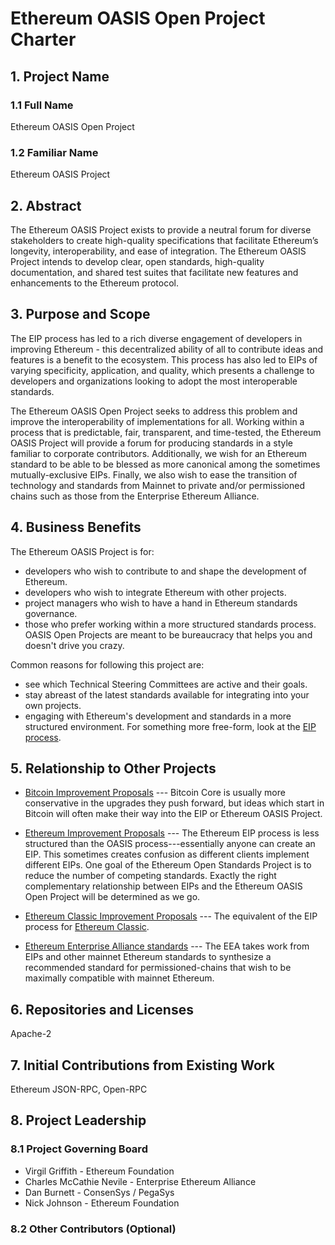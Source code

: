 # Ethereum OASIS Open Project Charter 

## 1. Project Name
### 1.1 Full Name

Ethereum OASIS Open Project

### 1.2 Familiar Name

Ethereum OASIS Project

## 2. Abstract

The Ethereum OASIS Project exists to provide a neutral forum for diverse stakeholders to create high-quality specifications that facilitate Ethereum’s longevity, interoperability, and ease of integration. The Ethereum OASIS Project intends to develop clear, open standards, high-quality documentation, and shared test suites that facilitate new features and enhancements to the Ethereum protocol.

## 3. Purpose and Scope

The EIP process has led to a rich diverse engagement of developers in improving Ethereum - this decentralized ability of all to contribute ideas and features is a benefit to the ecosystem. This process has also led to EIPs of varying specificity, application, and quality, which presents a challenge to developers and organizations looking to adopt the most interoperable standards. 

The Ethereum OASIS Open Project seeks to address this problem and improve the interoperability of implementations for all. Working within a process that is predictable, fair, transparent, and time-tested, the Ethereum OASIS Project will provide a forum for producing standards in a style familiar to corporate contributors. Additionally, we wish for an Ethereum standard to be able to be blessed as more canonical among the sometimes mutually-exclusive EIPs. Finally, we also wish to ease the transition of technology and standards from Mainnet to private and/or permissioned chains such as those from the Enterprise Ethereum Alliance.

## 4. Business Benefits

The Ethereum OASIS Project is for:
* developers who wish to contribute to and shape the development of Ethereum.
* developers who wish to integrate Ethereum with other projects.
* project managers who wish to have a hand in Ethereum standards governance.
* those who prefer working within a more structured standards process.  OASIS Open Projects are meant to be bureaucracy that helps you and doesn't drive you crazy.

Common reasons for following this project are:
* see which Technical Steering Committees are active and their goals.
* stay abreast of the latest standards available for integrating into your own projects.
* engaging with Ethereum's development and standards in a more structured environment.  For something more free-form, look at the [EIP process](http://eips.ethereum.org).


## 5. Relationship to Other Projects

* [Bitcoin Improvement Proposals](https://bitcoincore.org/en/bips/) --- Bitcoin Core is usually more conservative in the upgrades they push forward, but ideas which start in Bitcoin will often make their way into the EIP or Ethereum OASIS Project.

* [Ethereum Improvement Proposals](https://eips.ethereum.org) --- The Ethereum EIP process is less structured than the OASIS process---essentially anyone can create an EIP.  This sometimes creates confusion as different clients implement different EIPs.  One goal of the Ethereum Open Standards Project is to reduce the number of competing standards.  Exactly the right complementary relationship between EIPs and the Ethereum OASIS Open Project will be determined as we go.

* [Ethereum Classic Improvement Proposals](https://github.com/ethereumproject/ECIPs) --- The equivalent of the EIP process for [Ethereum Classic](https://ethereumclassic.org/).

* [Ethereum Enterprise Alliance standards](https://entethalliance.org/technical-documents/) --- The EEA takes work from EIPs and other mainnet Ethereum standards to synthesize a recommended standard for permissioned-chains that wish to be maximally compatible with mainnet Ethereum.


## 6. Repositories and Licenses

Apache-2

## 7. Initial Contributions from Existing Work

Ethereum JSON-RPC, 
Open-RPC

## 8. Project Leadership
### 8.1 Project Governing Board

* Virgil Griffith - Ethereum Foundation 
* Charles McCathie Nevile - Enterprise Ethereum Alliance
* Dan Burnett - ConsenSys / PegaSys
* Nick Johnson - Ethereum Foundation


### 8.2 Other Contributors (Optional)
